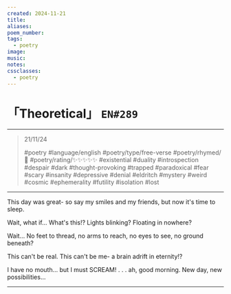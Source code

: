 ```yaml
---
created: 2024-11-21
title:
aliases:
poem_number:
tags:
  - poetry
image:
music:
notes:
cssclasses:
  - poetry
---
```

# 「Theoretical」 `EN#289`

---

> 21/11/24
> 
> #poetry 
> #language/english 
> #poetry/type/free-verse 
> #poetry/rhymed/🔴 
> #poetry/rating/✨✨✨✨✨ 
> #existential #duality #introspection #despair #dark #thought-provoking #trapped #paradoxical #fear #scary #insanity #depressive #denial #eldritch #mystery #weird #cosmic #ephemerality #futility #isolation #lost 

---

This day was great-
so say my smiles
and my friends,
but now it's time to sleep.

Wait, what if...
What's this!?
Lights blinking?
Floating in nowhere?

Wait...
No feet to thread,
no arms to reach,
no eyes to see,
no ground beneath?

This can't be real.
This can't be me-
a brain adrift
in eternity!?

I have no mouth...
but I must SCREAM!
.
.
.
ah, good morning.
New day, new possibilities...

---
[^1]: Based on the concept of a Boltzmann Brain